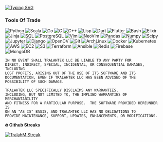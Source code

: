 [![Typing SVG](https://readme-typing-svg.demolab.com?font=Fira+Code&size=12&pause=1000&color=0EAEFF&center=true&width=435&lines=Mathematician%2C+Software+Craftsman%2C+Computer+Scientist.;7%2B+years+of+Programming+Experience;Python%2C+Scala%2C+Go%2C+Flutter%2C+C%2C+C%2B%2B%2C+SQL%2C+Dart%2C+Bash)](https://git.io/typing-svg)


### Tools Of Trade

![Python](https://img.shields.io/badge/-Python-000?&logo=Python)
![Scala](https://img.shields.io/badge/-Scala-000?&logo=scala)
![Go](https://img.shields.io/badge/-Go-000?&logo=Go)
![C](https://img.shields.io/badge/-C-000?&logo=C)
![C++](https://img.shields.io/badge/-C++-000?&logo=c%2b%2b&logoColor=00599C)
![Lisp](https://img.shields.io/badge/-Lisp-000?&logo=Lisp)
![Dart](https://img.shields.io/badge/-Dart-000?&logo=Dart&logoColor=0175C2)
![Flutter](https://img.shields.io/badge/-Flutter-000?&logo=Flutter)
![Bash](https://img.shields.io/badge/-Bash-000?&logo=gnubash)
![Elixir](https://img.shields.io/badge/-Elixir-000?&logo=Elixir)
![Jinja](https://img.shields.io/badge/-Jinja-000?&logo=jinja)
![SQL](https://img.shields.io/badge/-SQL-000?&logo=MySQL)
![PostgreSQL](https://img.shields.io/badge/-Postgresql-000?&logo=Postgresql)
![Vim](https://img.shields.io/badge/-Vim-000?&logo=Vim)
![NeoVim](https://img.shields.io/badge/-NeoVim-000?&logo=neovim)
![Pandas](https://img.shields.io/badge/-Pandas-000?&logo=pandas)
![Numpy](https://img.shields.io/badge/-Numpy-000?&logo=numpy)
![Scipy](https://img.shields.io/badge/-Scipy-000?&logo=scipy)
![Jupyter](https://img.shields.io/badge/-Jupyter-000?&logo=jupyter)
![Django](https://img.shields.io/badge/-Django-000?&logo=Django)
![OpenCV](https://img.shields.io/badge/-OpenCV-000?&logo=opencv)
![Git](https://img.shields.io/badge/-Git-000?&logo=git&logoColor=F05032)
![ArchLinux](https://img.shields.io/badge/-ArchLinux-000?&logo=archlinux)
![Docker](https://img.shields.io/badge/-Docker-000?&logo=Docker)
![Kubernetes](https://img.shields.io/badge/-Kubernetes-000?&logo=Kubernetes)
![AWS](https://img.shields.io/badge/-AmazonAWS-000?&logo=amazonaws)
![EC2](https://img.shields.io/badge/-AmazonEC2-000?&logo=amazonec2)
![S3](https://img.shields.io/badge/-AmazonS3-000?&logo=amazons3)
![Terraform](https://img.shields.io/badge/-Terraform-000?&logo=terraform)
![Ansible](https://img.shields.io/badge/-Ansible-000?&logo=ansible)
![Redis](https://img.shields.io/badge/-Redis-000?&logo=Redis)
![Firebase](https://img.shields.io/badge/-Firebase-000?&logo=Firebase)
![MongoDB](https://img.shields.io/badge/-Mongodb-000?&logo=Mongodb)




```
IN NO EVENT SHALL TRALAHTEK LLC BE LIABLE TO ANY PARTY FOR
DIRECT, INDIRECT, SPECIAL, INCIDENTAL, OR CONSEQUENTIAL DAMAGES, INCLUDING
LOST PROFITS, ARISING OUT OF THE USE OF ITS SOFTWARE AND ITS
DOCUMENTATION, EVEN IF TRALAHTEK LLC HAS BEEN ADVISED OF THE
POSSIBILITY OF SUCH DAMAGE.

TRALAHTEK LLC SPECIFICALLY DISCLAIMS ANY WARRANTIES,
INCLUDING, BUT NOT LIMITED TO, THE IMPLIED WARRANTIES OF MERCHANTABILITY
AND FITNESS FOR A PARTICULAR PURPOSE.  THE SOFTWARE PROVIDED HEREUNDER IS
ON AN "AS IS" BASIS, AND TRALAHTEK LLC HAS NO OBLIGATIONS TO
PROVIDE MAINTENANCE, SUPPORT, UPDATES, ENHANCEMENTS, OR MODIFICATIONS.
```
<b>🔥 Github Streaks</b>
<p align="center">

[![TralahM Streak](https://streak-stats.demolab.com/?user=tralahm&theme=black-ice&hide_border=true&stroke=0000&background=0D1117&ring=0eaeff&fire=236f1b&currStreakLabel=0eaeff&title_color=fff&text_color=fff)](https://tralahm.github.io)

</p>


